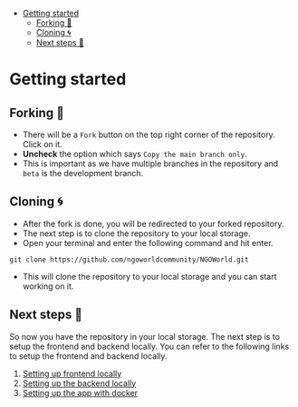 <!-- TOC -->

- [Getting started](#getting-started)
  - [Forking 🍴](#forking-)
  - [Cloning 🌀](#cloning-)
  - [Next steps 🚀](#next-steps-)

<!-- /TOC -->

# Getting started

## Forking 🍴

- There will be a `Fork` button on the top right corner of the repository. Click on it.
- **Uncheck** the option which says `Copy the main branch only`.
- This is important as we have multiple branches in the repository and `beta` is the development branch.

## Cloning 🌀

- After the fork is done, you will be redirected to your forked repository.
- The next step is to clone the repository to your local storage.
- Open your terminal and enter the following command and hit enter.

```shell
git clone https://github.com/ngoworldcommunity/NGOWorld.git
```
- This will clone the repository to your local storage and you can start working on it.

## Next steps 🚀

So now you have the repository in your local storage. The next step is to setup the frontend and backend locally. You can refer to the following links to setup the frontend and backend locally.

1. [Setting up frontend locally](/docs/FrontendSetup.md)
2. [Setting up the backend locally](/docs/BackendSetup.md)
3. [Setting up the app with docker](/docs/DockerSetup.md)
